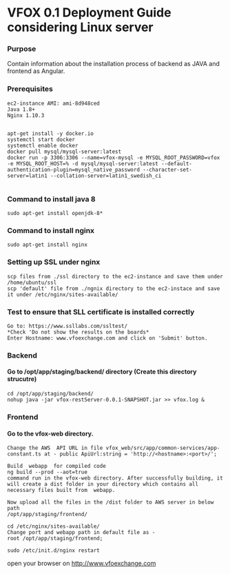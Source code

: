 # VFOX 0.1 Deployment Guide considering Linux server

### Purpose
 Contain information about the installation process of backend as JAVA and frontend as Angular.
### Prerequisites
```
ec2-instance AMI: ami-8d948ced
Java 1.8+
Nginx 1.10.3


apt-get install -y docker.io
systemctl start docker
systemctl enable docker
docker pull mysql/mysql-server:latest
docker run -p 3306:3306 --name=vfox-mysql -e MYSQL_ROOT_PASSWORD=vfox -e MYSQL_ROOT_HOST=% -d mysql/mysql-server:latest --default-authentication-plugin=mysql_native_password --character-set-server=latin1 --collation-server=latin1_swedish_ci


```

### Command to install java 8
    sudo apt-get install openjdk-8*

### Command to install nginx
    sudo apt-get install nginx
    
### Setting up SSL under nginx    
    scp files from ./ssl directory to the ec2-instance and save them under /home/ubuntu/ssl
    scp 'default' file from ./ngnix directory to the ec2-instace and save it under /etc/nginx/sites-available/

### Test to ensure that SLL certificate is installed correctly
    Go to: https://www.ssllabs.com/ssltest/
    *Check 'Do not show the results on the boards*
    Enter Hostname: www.vfoexchange.com and click on 'Submit' button. 

### Backend
#### Go to /opt/app/staging/backend/ directory (Create this directory strucutre)
    cd /opt/app/staging/backend/
    nohup java -jar vfox-restServer-0.0.1-SNAPSHOT.jar >> vfox.log &
### Frontend
#### Go to the vfox-web directory.
    Change the AWS  API URL in file vfox_web/src/app/common-services/app-constant.ts at - public ApiUrl:string = 'http://<hostname>:<port>/';

    Build  webapp  for compiled code
    ng build --prod --aot=true
    command run in the vfox-web directory. After successfully building, it will create a dist folder in your directory which contains all necessary files built from  webapp.

    Now upload all the files in the /dist folder to AWS server in below path
    /opt/app/staging/frontend/
    
    cd /etc/nginx/sites-available/  
    Change port and webapp path in default file as -
    root /opt/app/staging/frontend;
    
    sudo /etc/init.d/nginx restart
open your browser on
http://www.vfoexchange.com